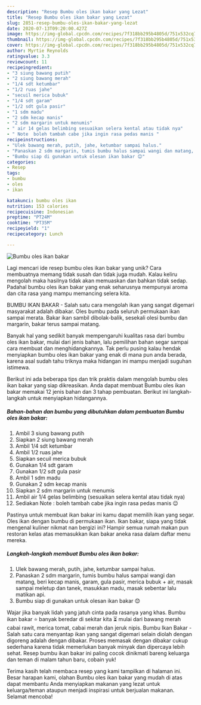 ```yaml
---
description: "Resep Bumbu oles ikan bakar yang Lezat"
title: "Resep Bumbu oles ikan bakar yang Lezat"
slug: 2851-resep-bumbu-oles-ikan-bakar-yang-lezat
date: 2020-07-13T09:20:00.427Z
image: https://img-global.cpcdn.com/recipes/7f318bb295b4805d/751x532cq70/bumbu-oles-ikan-bakar-foto-resep-utama.jpg
thumbnail: https://img-global.cpcdn.com/recipes/7f318bb295b4805d/751x532cq70/bumbu-oles-ikan-bakar-foto-resep-utama.jpg
cover: https://img-global.cpcdn.com/recipes/7f318bb295b4805d/751x532cq70/bumbu-oles-ikan-bakar-foto-resep-utama.jpg
author: Myrtie Reynolds
ratingvalue: 3.3
reviewcount: 11
recipeingredient:
- "3 siung bawang putih"
- "2 siung bawang merah"
- "1/4 sdt ketumbar"
- "1/2 ruas jahe"
- "secuil merica bubuk"
- "1/4 sdt garam"
- "1/2 sdt gula pasir"
- "1 sdm madu"
- "2 sdm kecap manis"
- "2 sdm margarin untuk menumis"
- " air 14 gelas belimbing sesuaikan selera kental atau tidak nya"
- " Note  boleh tambah cabe jika ingin rasa pedas manis "
recipeinstructions:
- "Ulek bawang merah, putih, jahe, ketumbar sampai halus."
- "Panaskan 2 sdm margarin, tumis bumbu halus sampai wangi dan matang, beri kecap manis, garam, gula pasir, merica bubuk + air, masak sampai meletup dan tanek, masukkan madu, masak sebentar lalu matikan api."
- "Bumbu siap di gunakan untuk olesan ikan bakar 😊"
categories:
- Resep
tags:
- bumbu
- oles
- ikan

katakunci: bumbu oles ikan 
nutrition: 153 calories
recipecuisine: Indonesian
preptime: "PT24M"
cooktime: "PT35M"
recipeyield: "1"
recipecategory: Lunch

---
```



![Bumbu oles ikan bakar](https://img-global.cpcdn.com/recipes/7f318bb295b4805d/751x532cq70/bumbu-oles-ikan-bakar-foto-resep-utama.jpg)

Lagi mencari ide resep bumbu oles ikan bakar yang unik? Cara membuatnya memang tidak susah dan tidak juga mudah. Kalau keliru mengolah maka hasilnya tidak akan memuaskan dan bahkan tidak sedap. Padahal bumbu oles ikan bakar yang enak seharusnya mempunyai aroma dan cita rasa yang mampu memancing selera kita.

BUMBU IKAN BAKAR - Salah satu cara mengolah ikan yang sangat digemari masyarakat adalah dibakar. Oles bumbu pada seluruh permukaan ikan sampai merata. Bakar ikan sambil dibolak-balik, sesekali olesi bumbu dan margarin, bakar terus sampai matang.

Banyak hal yang sedikit banyak mempengaruhi kualitas rasa dari bumbu oles ikan bakar, mulai dari jenis bahan, lalu pemilihan bahan segar sampai cara membuat dan menghidangkannya. Tak perlu pusing kalau hendak menyiapkan bumbu oles ikan bakar yang enak di mana pun anda berada, karena asal sudah tahu triknya maka hidangan ini mampu menjadi suguhan istimewa.


Berikut ini ada beberapa tips dan trik praktis dalam mengolah bumbu oles ikan bakar yang siap dikreasikan. Anda dapat membuat Bumbu oles ikan bakar memakai 12 jenis bahan dan 3 tahap pembuatan. Berikut ini langkah-langkah untuk menyiapkan hidangannya.

<!--inarticleads1-->

##### Bahan-bahan dan bumbu yang dibutuhkan dalam pembuatan Bumbu oles ikan bakar:

1. Ambil 3 siung bawang putih
1. Siapkan 2 siung bawang merah
1. Ambil 1/4 sdt ketumbar
1. Ambil 1/2 ruas jahe
1. Siapkan secuil merica bubuk
1. Gunakan 1/4 sdt garam
1. Gunakan 1/2 sdt gula pasir
1. Ambil 1 sdm madu
1. Gunakan 2 sdm kecap manis
1. Siapkan 2 sdm margarin untuk menumis
1. Ambil  air 1/4 gelas belimbing (sesuaikan selera kental atau tidak nya)
1. Sediakan  Note : boleh tambah cabe jika ingin rasa pedas manis 😉


Pastinya untuk membuat ikan bakar ini kamu dapat memilih ikan yang segar. Oles ikan dengan bumbu di permukaan ikan. Ikan bakar, siapa yang tidak mengenal kuliner nikmat nan bergizi ini? Hampir semua rumah makan pun restoran kelas atas memasukkan ikan bakar aneka rasa dalam daftar menu mereka. 

<!--inarticleads2-->

##### Langkah-langkah membuat Bumbu oles ikan bakar:

1. Ulek bawang merah, putih, jahe, ketumbar sampai halus.
1. Panaskan 2 sdm margarin, tumis bumbu halus sampai wangi dan matang, beri kecap manis, garam, gula pasir, merica bubuk + air, masak sampai meletup dan tanek, masukkan madu, masak sebentar lalu matikan api.
1. Bumbu siap di gunakan untuk olesan ikan bakar 😊


Wajar jika banyak lidah yang jatuh cinta pada rasanya yang khas. Bumbu ikan bakar ⭐ banyak beredar di sekitar kita ⏳ mulai dari bawang merah cabai rawit, merica tomat, cabai merah dan jeruk nipis. Bumbu Ikan Bakar - Salah satu cara menyantap ikan yang sangat digemari selain diolah dengan digoreng adalah dengan dibakar. Proses memasak dengan dibakar cukup sederhana karena tidak memerlukan banyak minyak dan dipercaya lebih sehat. Resep bumbu ikan bakar ini paling cocok dinikmati bareng keluarga dan teman di malam tahun baru, cobain yuk! 

Terima kasih telah membaca resep yang kami tampilkan di halaman ini. Besar harapan kami, olahan Bumbu oles ikan bakar yang mudah di atas dapat membantu Anda menyiapkan makanan yang lezat untuk keluarga/teman ataupun menjadi inspirasi untuk berjualan makanan. Selamat mencoba!
